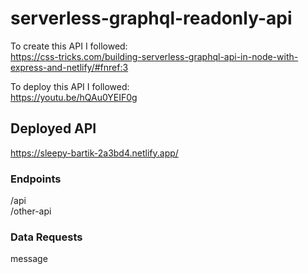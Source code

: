 # serverless-graphql-readonly-api

To create this API I followed:  
https://css-tricks.com/building-serverless-graphql-api-in-node-with-express-and-netlify/#fnref:3  

To deploy this API I followed:  
https://youtu.be/hQAu0YEIF0g

## Deployed API
https://sleepy-bartik-2a3bd4.netlify.app/

### Endpoints
/api  
/other-api

### Data Requests
message
